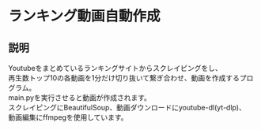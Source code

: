 # ランキング動画自動作成

## 説明
Youtubeをまとめているランキングサイトからスクレイピングをし、  
再生数トップ10の各動画を1分だけ切り抜いて繋ぎ合わせ、動画を作成するプログラム。  
main.pyを実行させると動画が作成されます。  
スクレイピングにBeautifulSoup、動画ダウンロードにyoutube-dl(yt-dlp)、  
動画編集にffmpegを使用しています。
